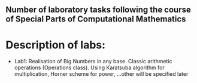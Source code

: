 Number of laboratory tasks following the course of Special Parts of Computational Mathematics
---
# Description of labs:
- Lab1: Realisation of Big Numbers in any base. Classic arithmetic operations (Operations class). Using Karatsuba algorithm for multiplication, Horner scheme for power, ...other will be specified later
